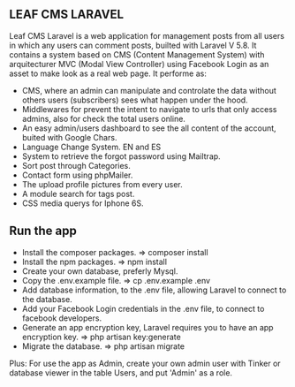 ## LEAF CMS LARAVEL 

Leaf CMS Laravel is a web application for management posts from all users in which any users can comment posts, builted with Laravel V 5.8. It contains a system based on CMS (Content Management System) with arquitecturer MVC (Modal View Controller) using Facebook Login as an asset to make look as a real web page. It performe as:

- CMS, where an admin can manipulate and controlate the data without others users (subscribers) sees what happen under the hood.
- Middlewares for prevent the intent to navigate to urls that only access admins, also for check the total users online.
- An easy admin/users dashboard to see the all content of the account, buited with Google Chars.
- Language Change System. EN and ES
- System to retrieve the forgot password using Mailtrap.
- Sort post through Categories.
- Contact form using phpMailer.
- The upload profile pictures from every user.
- A module search for tags post.
- CSS media querys for Iphone 6S.

## Run the app

- Install the composer packages. => composer install
- Install the npm packages. => npm install
- Create your own database, preferly Mysql.
- Copy the .env.example file. => cp .env.example .env
- Add database information, to the .env file, allowing Laravel to connect to the database.
- Add your Facebook Login credentials in the .env file, to connect to facebook developers. 
- Generate an app encryption key, Laravel requires you to have an app encryption key. => php artisan key:generate
- Migrate the database. => php artisan migrate

Plus: For use the app as Admin, create your own admin user with Tinker or database viewer in the table Users, and put 'Admin' as a role.